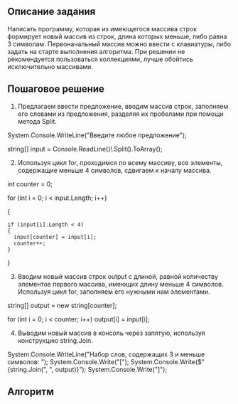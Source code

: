 ## Описание задания
Написать программу, которая из имеющегося массива строк формирует новый массив из строк, длина которых меньше, либо равна 3 символам.
Первоначальный массив можно ввести с клавиатуры, либо задать на старте выполнения алгоритма.
При решении не рекомендуется пользоваться коллекциями, лучше обойтись исключительно массивами.

## Пошаговое решение

1) Предлагаем ввести предложение, вводим массив строк, заполняем его словами из предложения, разделяя их пробелами при помощи метода Split.

System.Console.WriteLine("Введите любое предложение");

string[] input  = Console.ReadLine()!.Split().ToArray();

2) Используя цикл for, проходимся по всему массиву, все элементы, содержащие меньше 4 символов, сдвигаем к началу массива.


int counter = 0;

for (int i = 0; i < input.Length; i++)

  {

    if (input[i].Length < 4)
    {
      input[counter] = input[i];
      counter++;
    }
  }

3) Вводим новый массив строк output с длиной, равной количеству элементов первого массива, имеющих длину меньше 4 символов. Используя цикл for, заполняем его нужными нам элементами.

string[] output = new string[counter];

for (int i = 0; i < counter; i++) output[i] = input[i];

4) Выводим новый массив в консоль через запятую, используя конструкцию string.Join.

System.Console.WriteLine("Набор слов, содержащих 3 и меньше символов: ");
System.Console.Write("[");
System.Console.Write($"{string.Join(", ", output)}");
System.Console.Write("]");

## Алгоритм
